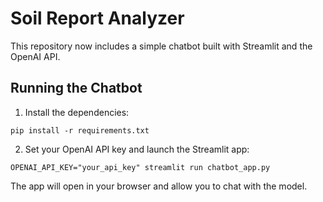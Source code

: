 # Soil Report Analyzer

This repository now includes a simple chatbot built with Streamlit and the OpenAI API.

## Running the Chatbot

1. Install the dependencies:

```
pip install -r requirements.txt
```

2. Set your OpenAI API key and launch the Streamlit app:

```
OPENAI_API_KEY="your_api_key" streamlit run chatbot_app.py
```

The app will open in your browser and allow you to chat with the model.
